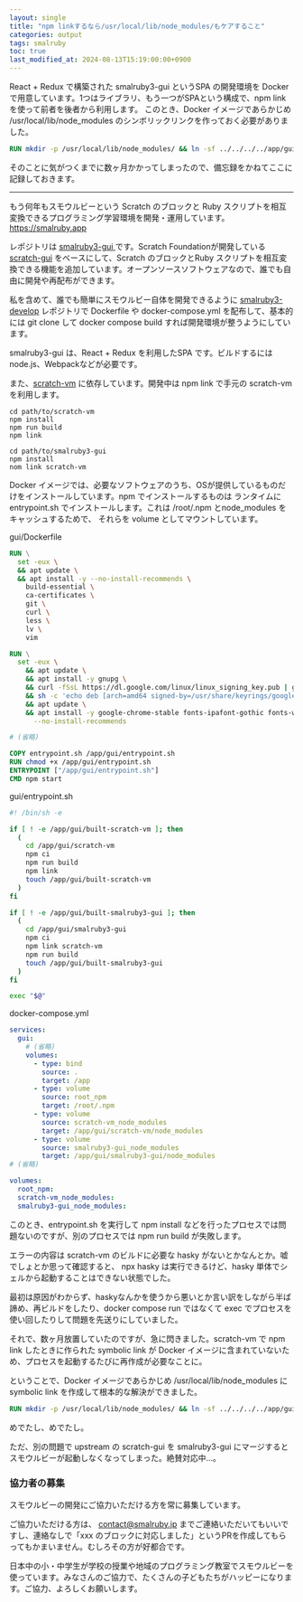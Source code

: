 ```yaml
---
layout: single
title: "npm linkするなら/usr/local/lib/node_modules/もケアすること"
categories: output
tags: smalruby
toc: true
last_modified_at: 2024-08-13T15:19:00:00+0900
---
```


React + Redux で構築された smalruby3-gui というSPA の開発環境を Docker で用意しています。1つはライブラリ、もう一つがSPAという構成で、npm link を使って前者を後者から利用します。
このとき、Docker イメージであらかじめ /usr/local/lib/node_modules のシンボリックリンクを作っておく必要がありました。

```Dockerfile
RUN mkdir -p /usr/local/lib/node_modules/ && ln -sf ../../../../app/gui/scratch-vm /usr/local/lib/node_modules/scratch-vm
```

そのことに気がつくまでに数ヶ月かかってしまったので、備忘録をかねてここに記録しておきます。

---

もう何年もスモウルビーという Scratch のブロックと Ruby スクリプトを相互変換できるプログラミング学習環境を開発・運用しています。
<https://smalruby.app>

レポジトリは [smalruby3-gui ](https://github.com/smalruby/smalruby3-gui) です。Scratch Foundationが開発している [scratch-gui](https://scratchfoundation/scratch-gui) をベースにして、Scratch のブロックとRuby スクリプトを相互変換できる機能を追加しています。オープンソースソフトウェアなので、誰でも自由に開発や再配布ができます。

私を含めて、誰でも簡単にスモウルビー自体を開発できるように [smalruby3-develop](https://github.com/smalruby3-develop) レポジトリで Dockerfile や docker-compose.yml を配布して、基本的には git clone して docker compose build すれば開発環境が整うようにしています。

smalruby3-gui は、React + Redux を利用したSPA です。ビルドするには node.js、Webpackなどが必要です。

また、[scratch-vm](https://github.com/smalruby/scratch-vm) に依存しています。開発中は npm link で手元の scratch-vm を利用します。

```shell
cd path/to/scratch-vm
npm install
npm run build
npm link

cd path/to/smalruby3-gui
npm install
nom link scratch-vm
```

Docker イメージでは、必要なソフトウェアのうち、OSが提供しているものだけをインストールしています。npm でインストールするものは ランタイムに entrypoint.sh でインストールします。これは /root/.npm とnode_modules をキャッシュするためで、 それらを volume としてマウントしています。

gui/Dockerfile
```Dockerfile
RUN \
  set -eux \
  && apt update \
  && apt install -y --no-install-recommends \
    build-essential \
    ca-certificates \
    git \
    curl \
    less \
    lv \
    vim

RUN \
  set -eux \
    && apt update \
    && apt install -y gnupg \
    && curl -fSsL https://dl.google.com/linux/linux_signing_key.pub | gpg --dearmor -o /usr/share/keyrings/google-chrome.gpg \
    && sh -c 'echo deb [arch=amd64 signed-by=/usr/share/keyrings/google-chrome.gpg] http://dl.google.com/linux/chrome/deb/ stable main > /etc/apt/sources.list.d/google-chrome.list' \
    && apt update \
    && apt install -y google-chrome-stable fonts-ipafont-gothic fonts-wqy-zenhei fonts-thai-tlwg fonts-kacst fonts-freefont-ttf libxss1 \
      --no-install-recommends

# (省略)

COPY entrypoint.sh /app/gui/entrypoint.sh
RUN chmod +x /app/gui/entrypoint.sh
ENTRYPOINT ["/app/gui/entrypoint.sh"]
CMD npm start
```

gui/entrypoint.sh
```bash
#! /bin/sh -e

if [ ! -e /app/gui/built-scratch-vm ]; then
  (
    cd /app/gui/scratch-vm
    npm ci
    npm run build
    npm link
    touch /app/gui/built-scratch-vm
  )
fi

if [ ! -e /app/gui/built-smalruby3-gui ]; then
  (
    cd /app/gui/smalruby3-gui
    npm ci
    npm link scratch-vm
    npm run build
    touch /app/gui/built-smalruby3-gui
  )
fi

exec "$@"
```

docker-compose.yml
```yaml
services:
  gui:
    # (省略)
    volumes:
      - type: bind
        source: .
        target: /app
      - type: volume
        source: root_npm
        target: /root/.npm
      - type: volume
        source: scratch-vm_node_modules
        target: /app/gui/scratch-vm/node_modules
      - type: volume
        source: smalruby3-gui_node_modules
        target: /app/gui/smalruby3-gui/node_modules
# (省略)

volumes:
  root_npm:
  scratch-vm_node_modules:
  smalruby3-gui_node_modules:
```

このとき、entrypoint.sh を実行して npm install などを行ったプロセスでは問題ないのですが、別のプロセスでは npm run build が失敗します。

エラーの内容は scratch-vm のビルドに必要な hasky がないとかなんとか。嘘でしょとか思って確認すると、 npx hasky は実行できるけど、hasky 単体でシェルから起動することはできない状態でした。

最初は原因がわからず、haskyなんかを使うから悪いとか言い訳をしながら半ば諦め、再ビルドをしたり、docker compose run ではなくて exec でプロセスを使い回したりして問題を先送りにしていました。

それで、数ヶ月放置していたのですが、急に閃きました。scratch-vm で npm link したときに作られた symbolic link が Docker イメージに含まれていないため、プロセスを起動するたびに再作成が必要なことに。

ということで、Docker イメージであらかじめ /usr/local/lib/node_modules に symbolic link を作成して根本的な解決ができました。

```Dockerfile
RUN mkdir -p /usr/local/lib/node_modules/ && ln -sf ../../../../app/gui/scratch-vm /usr/local/lib/node_modules/scratch-vm
```

めでたし、めでたし。

ただ、別の問題で upstream の scratch-gui を smalruby3-gui にマージするとスモウルビーが起動しなくなってしまった。絶賛対応中...。

### 協力者の募集

スモウルビーの開発にご協力いただける方を常に募集しています。

ご協力いただける方は、 contact@smalruby.jp までご連絡いただいてもいいですし、連絡なしで「xxx のブロックに対応しました」というPRを作成してもらってもかまいません。むしろその方が好都合です。

日本中の小・中学生が学校の授業や地域のプログラミング教室でスモウルビーを使っています。みなさんのご協力で、たくさんの子どもたちがハッピーになります。ご協力、よろしくお願いします。